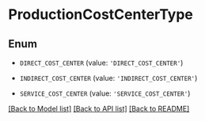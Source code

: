 # ProductionCostCenterType


## Enum

* `DIRECT_COST_CENTER` (value: `'DIRECT_COST_CENTER'`)

* `INDIRECT_COST_CENTER` (value: `'INDIRECT_COST_CENTER'`)

* `SERVICE_COST_CENTER` (value: `'SERVICE_COST_CENTER'`)

[[Back to Model list]](../README.md#documentation-for-models) [[Back to API list]](../README.md#documentation-for-api-endpoints) [[Back to README]](../README.md)


